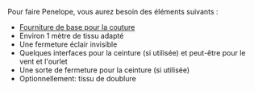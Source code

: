 Pour faire Penelope, vous aurez besoin des éléments suivants :

*   [Fourniture de base pour la couture](/docs/sewing/basic-sewing-supplies)
*   Environ 1 mètre de tissu adapté
*   Une fermeture éclair invisible
*   Quelques interfaces pour la ceinture (si utilisée) et peut-être pour le vent et l'ourlet
*   Une sorte de fermeture pour la ceinture (si utilisée)
*   Optionnellement: tissu de doublure
